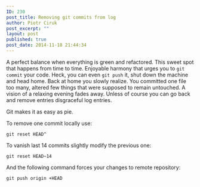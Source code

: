 ```yaml
---
ID: 230
post_title: Removing git commits from log
author: Piotr Ciruk
post_excerpt: ""
layout: post
published: true
post_date: 2014-11-18 21:44:34
---
```

A perfect balance when everything is green and refactored. This sweet spot that happens from time to time. Enjoyable harmony that urges you to `git commit` your code.
Heck, you can even `git push` it, shut down the machine and head home.
Back at home you slowly realize. You committed one file too many, altered few things that were supposed to remain untouched. A vision of a relaxing evening fades away.
Unless of course you can go back and remove entries disgraceful log entries.

Git makes it as easy as pie.

To remove one commit locally use:
```
git reset HEAD^
```

To vanish last 14 commits slightly modify the previous one:
```
git reset HEAD~14
```

And the following command forces your changes to remote repository:
```
git push origin +HEAD
```